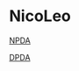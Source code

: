 # NicoLeo

[NPDA](https://raw.githubusercontent.com/caleb531/automata/main/docs/pda/class-npda.md)

[DPDA](https://raw.githubusercontent.com/caleb531/automata/main/docs/pda/class-dpda.md)